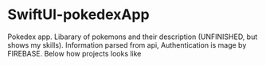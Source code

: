 # SwiftUI-pokedexApp
Pokedex app. Libarary of pokemons and their description (UNFINISHED, but shows my skills).
Information parsed from api, Authentication is mage by FIREBASE.
Below how projects looks like 




